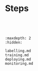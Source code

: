 # Steps


```{include} labelling.md
```

```{include} training.md
```

```{include} deploying.md
```

```{include} monitoring.md
```

```{toctree}
:maxdepth: 2
:hidden:

labelling.md
training.md
deploying.md
monitoring.md
```